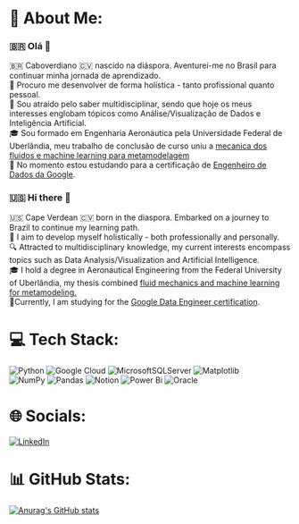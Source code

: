 
# 🤎 About Me:

### :brazil: Olá 👋
:brazil: Caboverdiano :cape_verde: nascido na diáspora. Aventurei-me no Brasil para continuar minha jornada de aprendizado. <br/>
:dart: Procuro me desenvolver de forma holística - tanto profissional quanto pessoal.  <br/>
:mag_right: Sou atraído pelo saber multidisciplinar, sendo que hoje os meus interesses englobam tópicos como Análise/Visualização de Dados e Inteligência Artificial.<br/>
:mortar_board: Sou formado em Engenharia Aeronáutica pela Universidade Federal de Uberlândia, meu trabalho de conclusão de curso  uniu a [mecanica dos fluidos e machine learning para metamodelagem](https://repositorio.ufu.br/handle/123456789/38413) <br/>
:hammer: No momento estou estudando para a certificação de [Engenheiro de Dados da Google](https://cloud.google.com/learn/certification/data-engineer).

### 🇺🇸 Hi there 👋
🇺🇸  Cape Verdean :cape_verde: born in the diaspora. Embarked on a journey to Brazil to continue my learning path. <br/>
🎯 I aim to develop myself holistically - both professionally and personally. <br/>
🔍 Attracted to multidisciplinary knowledge, my current interests encompass topics such as Data Analysis/Visualization and Artificial Intelligence. <br/>
🎓 I hold a degree in Aeronautical Engineering from the Federal University of Uberlândia, my thesis combined [fluid mechanics and machine learning for metamodeling.](https://repositorio.ufu.br/handle/123456789/38413) <br/>
:hammer:Currently, I am studying for the [Google Data Engineer certification](https://cloud.google.com/learn/certification/data-engineer).

# 💻 Tech Stack:
![Python](https://img.shields.io/badge/python-3670A0?style=flat&logo=python&logoColor=ffdd54)
![Google Cloud](https://img.shields.io/badge/GoogleCloud-%234285F4.svg?style=flat&logo=google-cloud&logoColor=white)
![MicrosoftSQLServer](https://img.shields.io/badge/Microsoft%20SQL%20Server-CC2927?style=flat&logo=microsoft%20sql%20server&logoColor=white)
![Matplotlib](https://img.shields.io/badge/Matplotlib-%23ffffff.svg?style=flat&logo=Matplotlib&logoColor=black)
<br/> ![NumPy](https://img.shields.io/badge/numpy-%23013243.svg?style=flat&logo=numpy&logoColor=white) 
![Pandas](https://img.shields.io/badge/pandas-%23150458.svg?style=flat&logo=pandas&logoColor=white)
![Notion](https://img.shields.io/badge/Notion-%23000000.svg?style=flat&logo=notion&logoColor=white)
![Power Bi](https://img.shields.io/badge/power_bi-F2C811?style=flat&logo=powerbi&logoColor=black)
![Oracle](https://img.shields.io/badge/Oracle-F80000?style=flat&logo=oracle&logoColor=white)
# 🌐 Socials:

[![LinkedIn](https://img.shields.io/badge/LinkedIn-%230077B5.svg?logo=linkedin&logoColor=white)](https://linkedin.com/in/nunobenros) 

# 📊 GitHub Stats:

[![Anurag's GitHub stats](https://github-readme-stats.vercel.app/api?username=nunobenros&show_icons=true&theme=vision-friendly-dark)](https://github.com/anuraghazra/github-readme-stats)


